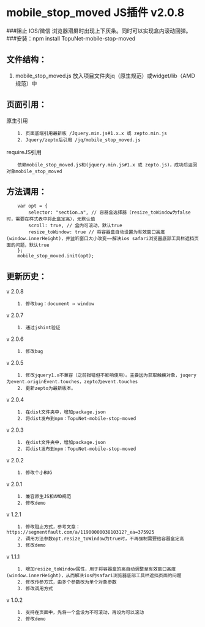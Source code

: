 # mobile_stop_moved JS插件 v2.0.8
###阻止 IOS/微信 浏览器滑屏时出现上下灰条。同时可以实现盒内滚动回弹。
###安装：npm install TopuNet-mobile-stop-moved

文件结构：
-------------
1. mobile_stop_moved.js 放入项目文件夹jq（原生规范）或widget/lib（AMD规范）中

页面引用：
-------------
原生引用

		1. 页面底端引用最新版 /Jquery.min.js#1.x.x 或 zepto.min.js
		2. Jquery/zepto后引用 /jq/mobile_stop_moved.js

requireJS引用

        依赖mobile_stop_moved.js和(jquery.min.js#1.x 或 zepto.js)，成功后返回对象mobile_stop_moved

方法调用：
--------------

		var opt = {
		    selector: "section.a", // 容器盒选择器（resize_toWindow为false时，需要在样式表中将此盒定高），无默认值
		    scroll: true, // 盒内可滚动，默认true
		    resize_toWindow: true // 将容器盒自动设置为有效窗口高度(window.innerHeight)，并监听窗口大小改变——解决ios safari浏览器底部工具栏遮挡页面的问题，默认true
		};
		mobile_stop_moved.init(opt);

更新历史：
--------------
v 2.0.8

	    1. 修改bug：document → window

v 2.0.7

	    1. 通过jshint验证

v 2.0.6

	    1. 修改bug

v 2.0.5

	    1. 修改jquery1.x不兼容（之前报错但不影响使用）。主要因为获取触摸对象，juqery为event.originEvent.touches，zepto为event.touches
	    2. 更新zepto为最新版本。

v 2.0.4

	    1. 在dist文件夹中，增加package.json
	    2. 将dist发布到npm：TopuNet-mobile-stop-moved

v 2.0.3

	    1. 在dist文件夹中，增加package.json
	    2. 将dist发布到npm：TopuNet-mobile-stop-moved

v 2.0.2

    	1. 修改个小BUG

v 2.0.1

		1. 兼容原生JS和AMD规范
		2. 修改demo

v 1.2.1

		1. 修改阻止方式，参考文章：https://segmentfault.com/a/1190000003810312?_ea=375925
		2. 调用方法参数opt.resize_toWindow为true时，不再强制需要给容器盒定高
		3. 修改demo

v 1.1.1

		1. 增加resize_toWindow属性，用于将容器盒的高自动调整至有效窗口高度(window.innerHeight)，从而解决ios的safari浏览器底部工具栏遮挡页面的问题
		2. 修改传参方式，由多个参数改为单个对象参数
		3. 修改调用方式

v 1.0.2

		1. 支持在页面中，先将一个盒设为不可滚动，再设为可以滚动
		2. 修改demo